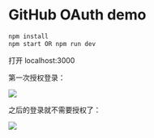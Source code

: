 # GitHub OAuth demo

```bash
npm install
npm start OR npm run dev
```

打开 localhost:3000

第一次授权登录：

![](https://ws1.sinaimg.cn/large/006tNbRwgy1fu7v4c1z3gg311t0jv77e.gif)

之后的登录就不需要授权了：

![](https://ws4.sinaimg.cn/large/006tNbRwgy1fu7v2yzjhbg30fw070t9b.gif)
